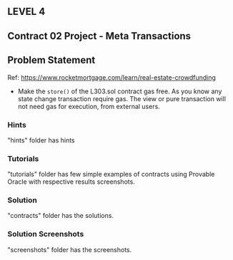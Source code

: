 ## LEVEL 4

## Contract 02 Project - Meta Transactions

## Problem Statement

Ref: https://www.rocketmortgage.com/learn/real-estate-crowdfunding

-   Make the `store()` of the L303.sol contract gas free. As you know any state change transaction require gas. The view or pure transaction will not need gas for execution, from external users.

### Hints

"hints" folder has hints

### Tutorials

"tutorials" folder has few simple examples of contracts using Provable Oracle with respective results screenshots.

### Solution

"contracts" folder has the solutions.

### Solution Screenshots

"screenshots" folder has the screenshots.
